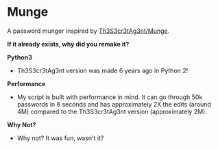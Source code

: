 # Munge
A password munger inspired by [Th3S3cr3tAg3nt/Munge](https://github.com/Th3S3cr3tAg3nt/Munge).

**If it already exists, why did you remake it?**

**Python3**
- Th3S3cr3tAg3nt version was made 6 years ago in Python 2!

**Performance**
- My script is built with performance in mind. It can go through 50k passwords in 6 seconds and has approximately 2X the edits (around 4M) compared to the Th3S3cr3tAg3nt version (approximately 2M).

**Why Not?**
- Why not? It was fun, wasn't it?
